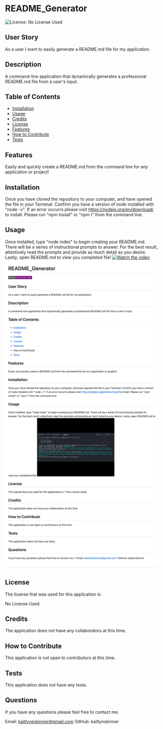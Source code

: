 
  # README_Generator

  ![License: No License Used](https://img.shields.io/badge/license-No%20License%20Used-purple.svg)

  ## User Story
As a user I want to easily generate a README.md file for my application.
     
  
  ## Description 
  A command-line application that dynamically generates a professional README.md file from a user's input.

  ## Table of Contents
  * [Installation](#installation)
  * [Usage](#usage)
  * [Credits](#credits)
  * [License](#license)
  * [Features](#features)
  * [How to Contribute](#howtocontribute)
  * [Tests](#tests)
  
  ## Features
Easily and quickly create a README.md from the command line for any application or project!
     

  ## Installation
  Once you have cloned the repository to your computer, and have opened the file in your Terminal. Confirm you have a version of node installed with "node -v". If an error occurrs please visit https://nodejs.org/en/download/ to install. Please run "npm install" or "npm i" from the command line.

  ## Usage 
  Once installed, type "node index" to begin creating your README.md. There will be a series of instructional prompts to answer. For the best result, attentively read the prompts and provide as much detail as you desire. Lastly, open README.md to view you completed file!
  [![Watch the video](https://img.youtube.com/vi/jCOxYI-tqm0/0.jpg)](https://www.youtube.com/watch?v=jCOxYI-tqm0)
  ![Deployed Application](https://github.com/KaitlynSkinner/README_Generator/blob/c8c2cb048d0f6ef94eb20430ca4443dc5f7d6832/images/Mocku-up.md.png?raw=true)

  ## License
  The license that was used for this application is:

  No License Used.
       

  ## Credits
The application does not have any collaborators at this time.
     

  ## How to Contribute
  This application is not open to contributors at this time.

  ## Tests
  This application does not have any tests.

  ## Questions
  If you have any questions please feel free to contact me.

  Email: kaitlyneskinner@gmail.com
  GitHub:  kaitlynskinner

